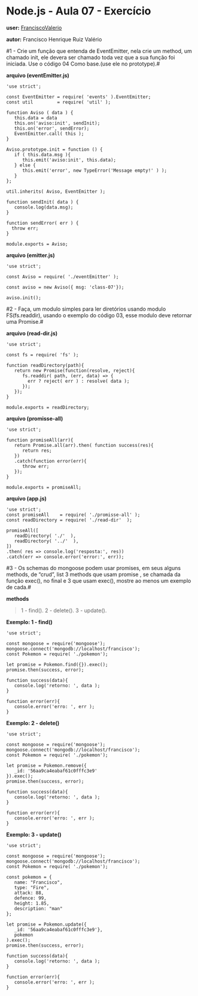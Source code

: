 # Node.js - Aula 07 - Exercício

**user:** [FranciscoValerio](https://github.com/FranciscoValerio)

**autor:** Francisco Henrique Ruiz Valério

#1 - Crie um função que entenda de EventEmitter, nela crie um method, um chamado init, ele devera ser chamado toda vez que a sua função foi iniciada. Use o código 04 Como base.(use ele no prototype).#

**arquivo (eventEmitter.js)**
```JS
'use strict';

const EventEmitter = require( 'events' ).EventEmitter;
const util         = require( 'util' );

function Aviso ( data ) {
   this.data = data
   this.on('aviso:init', sendInit);
   this.on('error', sendError);
   EventEmitter.call( this );
}

Aviso.prototype.init = function () {
   if ( this.data.msg ){
      this.emit('aviso:init', this.data);
   } else {
      this.emit('error', new TypeError('Message empty!' ) );
   }
};

util.inherits( Aviso, EventEmitter );

function sendInit( data ) {
   console.log(data.msg);
}

function sendError( err ) {
  throw err;
}

module.exports = Aviso;
```

**arquivo (emitter.js)**
```JS
'use strict';

const Aviso = require( './eventEmitter' );

const aviso = new Aviso({ msg: 'class-07'});

aviso.init();
```

#2 - Faça, um modulo simples para ler diretórios usando modulo FS(fs.readdir), usando o exemplo do código 03, esse modulo deve retornar uma Promise.#

**arquivo (read-dir.js)**
```JS
'use strict';

const fs = require( 'fs' );

function readDirectory(path){
   return new Promise(function(resolve, reject){
      fs.readdir( path, (err, data) => {
        err ? reject( err ) : resolve( data );
      });
   });
}

module.exports = readDirectory;
```

**arquivo (promisse-all)**
```JS
'use strict';

function promiseAll(arr){
   return Promise.all(arr).then( function success(res){
      return res;
   })
   .catch(function error(err){
      throw err;
   });
}

module.exports = promiseAll;
```

**arquivo (app.js)**
```JS
'use strict';
const promiseAll    = require( './promisse-all' );
const readDirectory = require( './read-dir'  );

promiseAll([
   readDirectory( './'  ),
   readDirectory( '../'  ),
])
.then( res => console.log('resposta:', res))
.catch(err => console.error('error:', err));
```

#3 - Os schemas do mongoose podem usar promises, em seus alguns methods, de “crud”, list 3 methods que usam promise , se chamada da função exec(), no final e 3 que usam exec(), mostre ao menos um exemplo de cada.#

**methods**
> 1 - find().
> 2 - delete().
> 3 - update().

**Exemplo: 1 - find()**
```JS
'use strict';

const mongoose = require('mongoose');
mongoose.connect('mongodb://localhost/francisco');
const Pokemon = require( './pokemon');

let promise = Pokemon.find({}).exec();
promise.then(success, error);

function success(data){
   console.log('retorno: ', data );
}

function error(err){
   console.error('erro: ', err );
}
```

**Exemplo: 2 - delete()**
```JS
'use strict';

const mongoose = require('mongoose');
mongoose.connect('mongodb://localhost/francisco');
const Pokemon = require( './pokemon');

let promise = Pokemon.remove({
   _id: '56aa9ca4eabaf61c0fffc3e9'
}).exec();
promise.then(success, error);

function success(data){
   console.log('retorno: ', data );
}

function error(err){
   console.error('erro: ', err );
}
```

**Exemplo: 3 - update()**
```JS
'use strict';

const mongoose = require('mongoose');
mongoose.connect('mongodb://localhost/francisco');
const Pokemon = require( './pokemon');

const pokemon = {
   name: "Francisco",
   type: "Fire",
   attack: 88,
   defence: 99,
   height: 1.85,
   description: "man"
};

let promise = Pokemon.update({
   _id: '56aa9ca4eabaf61c0fffc3e9'},
   pokemon
).exec();
promise.then(success, error);

function success(data){
   console.log('retorno: ', data );
}

function error(err){
   console.error('erro: ', err );
}
```
